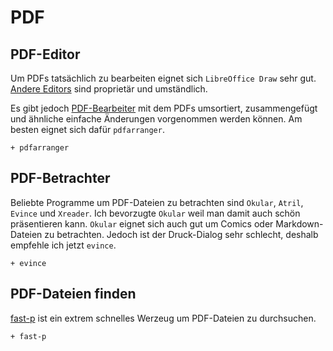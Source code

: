 # PDF


## PDF-Editor

Um PDFs tatsächlich zu bearbeiten eignet sich `LibreOffice Draw` sehr gut. [Andere Editors](https://wiki.archlinux.org/index.php/PDF,_PS_and_DjVu#Advanced_editors) sind proprietär und umständlich. 

Es gibt jedoch [PDF-Bearbeiter](https://wiki.archlinux.org/index.php/PDF,_PS_and_DjVu#Basic_editors) mit dem PDFs umsortiert, zusammengefügt und ähnliche einfache Änderungen vorgenommen werden können. Am besten eignet sich dafür `pdfarranger`.

    + pdfarranger 


## PDF-Betrachter

Beliebte Programme um PDF-Dateien zu betrachten sind `Okular`, `Atril`, `Evince` und `Xreader`. Ich bevorzugte `Okular` weil man damit auch schön präsentieren kann. `Okular` eignet sich auch gut um Comics oder Markdown-Dateien zu betrachten. Jedoch ist der Druck-Dialog sehr schlecht, deshalb empfehle ich jetzt `evince`.

    + evince



## PDF-Dateien finden

[fast-p](https://github.com/bellecp/fast-p) ist ein extrem schnelles Werzeug um PDF-Dateien zu durchsuchen.

    + fast-p